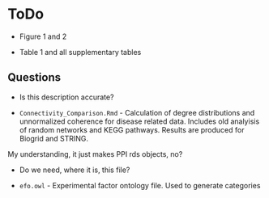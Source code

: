 # ToDo

- Figure 1 and 2

- Table 1 and all supplementary tables

## Questions

- Is this description accurate?

- `Connectivity_Comparison.Rmd` - Calculation of  degree distributions and unnormalized coherence for disease related data. Includes old analyisis of random networks and KEGG pathways. Results are produced for Biogrid and STRING.

My understanding, it just makes PPI rds objects, no?


- Do we need, where it is, this file?

- `efo.owl` - Experimental factor ontology file. Used to generate categories


